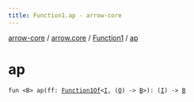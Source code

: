 ```yaml
---
title: Function1.ap - arrow-core
---
```


[arrow-core](../../index.html) / [arrow.core](../index.html) / [Function1](index.html) / [ap](./ap.html)

# ap

`fun <B> ap(ff: `[`Function1Of`](../-function1-of.html)`<`[`I`](index.html#I)`, (`[`O`](index.html#O)`) -> `[`B`](ap.html#B)`>): (`[`I`](index.html#I)`) -> `[`B`](ap.html#B)